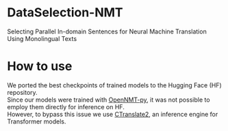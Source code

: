# DataSelection-NMT
Selecting Parallel In-domain Sentences for Neural Machine Translation Using Monolingual Texts
# How to use
We ported the best checkpoints of trained models to the Hugging Face (HF) repository. <br>
Since our models were trained with [OpenNMT-py](https://github.com/OpenNMT/OpenNMT-py), it was not possible to employ them directly for inference on HF. <br>
However, to bypass this issue we use [CTranslate2](https://github.com/OpenNMT/CTranslate2), an inference engine for Transformer models.
